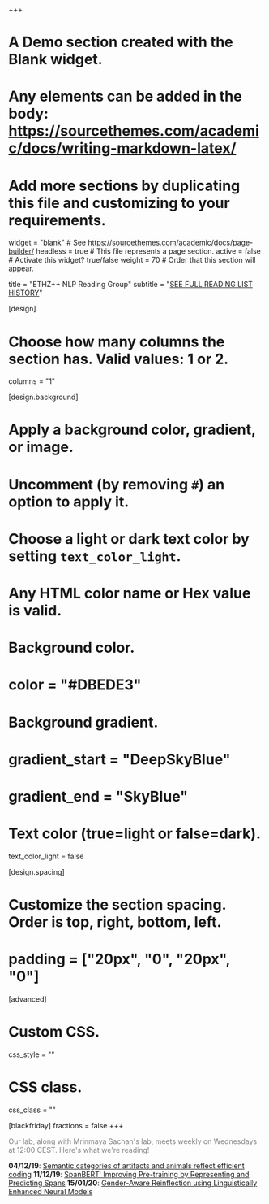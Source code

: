 +++
# A Demo section created with the Blank widget.
# Any elements can be added in the body: https://sourcethemes.com/academic/docs/writing-markdown-latex/
# Add more sections by duplicating this file and customizing to your requirements.

widget = "blank"  # See https://sourcethemes.com/academic/docs/page-builder/
headless = true  # This file represents a page section.
active = false  # Activate this widget? true/false
weight = 70  # Order that this section will appear.

title = "ETHZ++ NLP Reading Group"
subtitle = "[SEE FULL READING LIST HISTORY](/readinggroup)"

[design]
  # Choose how many columns the section has. Valid values: 1 or 2.
  columns = "1"

[design.background]
  # Apply a background color, gradient, or image.
  #   Uncomment (by removing `#`) an option to apply it.
  #   Choose a light or dark text color by setting `text_color_light`.
  #   Any HTML color name or Hex value is valid.

  # Background color.
  # color = "#DBEDE3"

  # Background gradient.
  # gradient_start = "DeepSkyBlue"
  # gradient_end = "SkyBlue"


  # Text color (true=light or false=dark).
  text_color_light = false

[design.spacing]
  # Customize the section spacing. Order is top, right, bottom, left.
  # padding = ["20px", "0", "20px", "0"]

[advanced]
 # Custom CSS.
 css_style = ""

 # CSS class.
 css_class = ""

[blackfriday]
  fractions = false
+++

<span style="color:grey">Our lab, along with Mrinmaya Sachan's lab, meets weekly on Wednesdays at 12:00 CEST. Here's what we're reading!</span>

**04/12/19**: [Semantic categories of artifacts and animals reflect efficient coding](https://cogsci.mindmodeling.org/2019/papers/0229/0229.pdf)
**11/12/19**: [SpanBERT: Improving Pre-training by Representing and Predicting Spans](https://www.aclweb.org/anthology/2020.tacl-1.5)
**15/01/20**: [Gender-Aware Reinflection using Linguistically Enhanced Neural Models](https://www.aclweb.org/anthology/2020.gebnlp-1.12.pdf)

